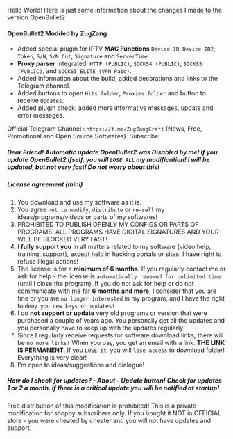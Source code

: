 Hello World! Here is just some information about the changes I made to the version OpenBullet2

 #### OpenBullet2 Modded by ZugZang
- Added special plugin for IPTV **MAC Functions** `Device ID`, `Device ID2`, `Token`, `S/N`, `S/N Cut`, `Signature` and `ServerTime`.
- **Proxy parser** integrated! `HTTP (PUBLIC)`, `SOCKS4 (PUBLIC)`, `SOCKS5 (PUBLIC)`, and `SOCKS5 ELITE (VPN Paid)`.
- Added information about the build, added decorations and links to the Telegram channel. 
- Added buttons to open `Hits folder`, `Proxies folder` and button to receive `Updates`. 
- Added plugin check, added more informative messages, update and error messages.

Official Telegram Channel : `https://t.me/ZugZangCraft` (News, Free, Promotional and Open Source Softwares). Subscribe!

 ##### Dear Friend! Automatic update OpenBullet2 was Disabled by me! If you update OpenBullet2 Ifself, you will `LOSE ALL` my modification! I will be updated, but not very fast! Do not worry about this! 
 
 ##### License agreement (mini)
1. You download and use my software as it is.
2. You agree `not to modify`, `distribute` or `re-sell` my ideas/programs/videos or parts of my softwares!
3. PROHIBITED TO PUBLISH OPENLY MY CONFIGS OR PARTS OF PROGRAMS. ALL PROGRAMS HAVE DIGITAL SIGNATURES AND YOUR WILL BE BLOCKED VERY FAST!
4. I **fully support you** in all matters related to my software (video help, training, support), except help in hacking portals or sites. I have right to refuse illegal actions!
5. The license is for a **minimum of 6 months**. If you regularly contact me or ask for help - the license is `automatically renewed for unlimited time` (until I close the program). If you do not ask for help or do not communicate with me for **6 months and more**, I consider that you are fine or you are `no longer interested` in my program, and I have the right to `deny you new keys or updates!`
6. I do **not support or update** very old programs or version that were purchased a couple of years ago. You personally get all the updates and you personally have to keep up with the updates regularly! 
7. Since I regularly receive requests for software download links, there will be `no more links!` When you pay, you get an email with a link. **THE LINK IS PERMANENT**. If you `LOSE it`, you will `lose access` to download folder! Everything is very clear!
8. I'm open to ideas/suggestions and dialogue!

##### How do I check for updates? - About - Update button! Check for updates 1 or 2 a month. If there is a critical update you will be notified at startup! 

Free distribution of this modification is prohibited! This is a private modification for shoppy subscribers only. If you bought it NOT in OFFICIAL store - you were cheated by cheater and you will not have updates and support.

